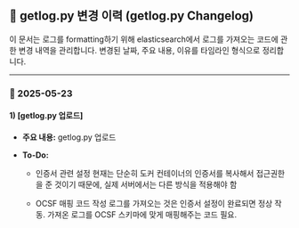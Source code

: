 ## 📝 getlog.py 변경 이력 (getlog.py Changelog)
이 문서는 로그를 formatting하기 위해 elasticsearch에서 로그를 가져오는 코드에 관한 변경 내역을 관리합니다.
변경된 날짜, 주요 내용, 이유를 타임라인 형식으로 정리합니다.

---

### 📅 2025-05-23
#### 1) [getlog.py 업로드]
- **주요 내용:**
  getlog.py 업로드
  
- **To-Do:**
  - 인증서 관련 설정
    현재는 단순히 도커 컨테이너의 인증서를 복사해서 접근권한을 준 것이기 때문에, 실제 서버에서는 다른 방식을 적용해야 함

  - OCSF 매핑 코드 작성
    로그를 가져오는 것은 인증서 설정이 완료되면 정상 작동.
    가져온 로그를 OCSF 스키마에 맞게 매핑해주는 코드 필요.
